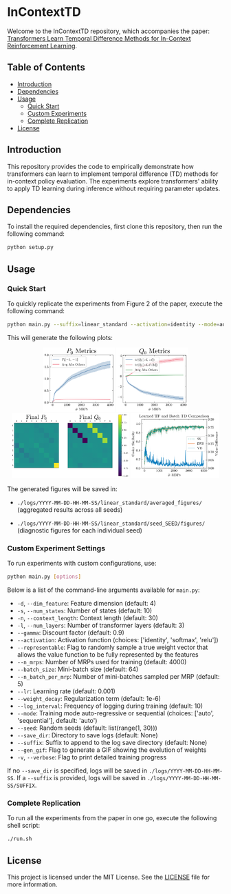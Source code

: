 # InContextTD

Welcome to the InContextTD repository, which accompanies the paper: [Transformers Learn Temporal Difference Methods for In-Context Reinforcement Learning](https://arxiv.org/abs/2405.13861).

## Table of Contents
- [Introduction](#introduction)
- [Dependencies](#dependencies)
- [Usage](#usage)
  - [Quick Start](#quick-start)
  - [Custom Experiments](#custom-experiment-settings)
  - [Complete Replication](#complete-replication)
- [License](#license)

## Introduction
This repository provides the code to empirically demonstrate how transformers can learn to implement temporal difference (TD) methods for in-context policy evaluation. The experiments explore transformers' ability to apply TD learning during inference without requiring parameter updates.

## Dependencies
To install the required dependencies, first clone this repository, then run the following command:
```bash
python setup.py
```

## Usage

### Quick Start
To quickly replicate the experiments from Figure 2 of the paper, execute the following command:
```bash
python main.py --suffix=linear_standard --activation=identity --mode=auto -v
```
This will generate the following plots:
<p align="center">
  <img src="figs/P_metrics_1-1.png" alt="P Metrics Plot" height="150"/>
  <img src="figs/Q_metrics_1-1.png" alt="Q Metrics Plot" height="150"/>
  <img src="figs/PQ_mean_1_4000-1.png" alt="Final Learned P and Q" height="150"/>
  <img src="figs/cos_similarity-1.png" alt="Batch TD Comparison" height="150"/>
</p>
The generated figures will be saved in:

- `./logs/YYYY-MM-DD-HH-MM-SS/linear_standard/averaged_figures/` (aggregated results across all seeds)

- `./logs/YYYY-MM-DD-HH-MM-SS/linear_standard/seed_SEED/figures/` (diagnostic figures for each individual seed)

### Custom Experiment Settings
To run experiments with custom configurations, use:
```bash
python main.py [options]
```
Below is a list of the command-line arguments available for `main.py`:

- `-d`, `--dim_feature`: Feature dimension (default: 4)
- `-s`, `--num_states`: Number of states (default: 10)
- `-n`, `--context_length`: Context length (default: 30)
- `-l`, `--num_layers`: Number of transformer layers (default: 3)
- `--gamma`: Discount factor (default: 0.9)
- `--activation`: Activation function (choices: ['identity', 'softmax', 'relu'])
- `--representable`: Flag to randomly sample a true weight vector that allows the value function to be fully represented by the features
- `--n_mrps`: Number of MRPs used for training (default: 4000)
- `--batch_size`: Mini-batch size (default: 64)
- `--n_batch_per_mrp`: Number of mini-batches sampled per MRP (default: 5)
- `--lr`: Learning rate (default: 0.001)
- `--weight_decay`: Regularization term (default: 1e-6)
- `--log_interval`: Frequency of logging during training (default: 10)
- `--mode`: Training mode auto-regressive or sequential (choices: ['auto', 'sequential'], default: 'auto')
- `--seed`: Random seeds (default: list(range(1, 30)))
- `--save_dir`: Directory to save logs (default: None)
- `--suffix`: Suffix to append to the log save directory (default: None)
- `--gen_gif`: Flag to generate a GIF showing the evolution of weights
- `-v`, `--verbose`: Flag to print detailed training progress

If no `--save_dir` is specified, logs will be saved in `./logs/YYYY-MM-DD-HH-MM-SS`. If a `--suffix` is provided, logs will be saved in `./logs/YYYY-MM-DD-HH-MM-SS/SUFFIX`.

### Complete Replication
To run all the experiments from the paper in one go, execute the following shell script:
```bash
./run.sh
```

## License
This project is licensed under the MIT License. See the [LICENSE](LICENSE) file for more information.
